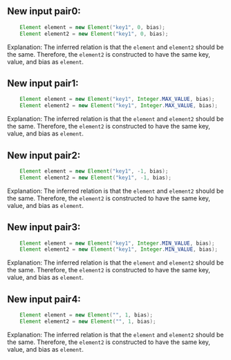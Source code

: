 ## New input pair0:
```java
    Element element = new Element("key1", 0, bias);
    Element element2 = new Element("key1", 0, bias);
```
Explanation: The inferred relation is that the `element` and `element2` should be the same. Therefore, the `element2` is constructed to have the same key, value, and bias as `element`.

## New input pair1:
```java
    Element element = new Element("key1", Integer.MAX_VALUE, bias);
    Element element2 = new Element("key1", Integer.MAX_VALUE, bias);
```
Explanation: The inferred relation is that the `element` and `element2` should be the same. Therefore, the `element2` is constructed to have the same key, value, and bias as `element`.

## New input pair2:
```java
    Element element = new Element("key1", -1, bias);
    Element element2 = new Element("key1", -1, bias);
```
Explanation: The inferred relation is that the `element` and `element2` should be the same. Therefore, the `element2` is constructed to have the same key, value, and bias as `element`.

## New input pair3:
```java
    Element element = new Element("key1", Integer.MIN_VALUE, bias);
    Element element2 = new Element("key1", Integer.MIN_VALUE, bias);
```
Explanation: The inferred relation is that the `element` and `element2` should be the same. Therefore, the `element2` is constructed to have the same key, value, and bias as `element`.

## New input pair4:
```java
    Element element = new Element("", 1, bias);
    Element element2 = new Element("", 1, bias);
```
Explanation: The inferred relation is that the `element` and `element2` should be the same. Therefore, the `element2` is constructed to have the same key, value, and bias as `element`.
